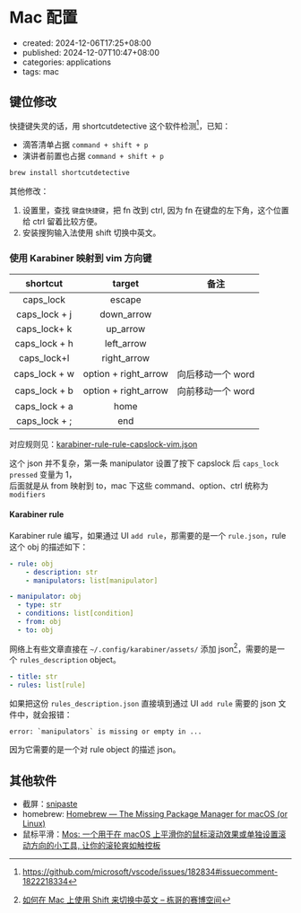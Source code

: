 # Mac 配置

-   created: 2024-12-06T17:25+08:00
-   published: 2024-12-07T10:47+08:00
-   categories: applications
-   tags: mac

## 键位修改

快捷键失灵的话，用 shortcutdetective 这个软件检测[^1]，已知：

-   滴答清单占据 `command + shift + p`
-   演讲者前置也占据 `command + shift + p`

```bash
brew install shortcutdetective
```

其他修改：

1. 设置里，查找 `键盘快捷键`，把 fn 改到 ctrl, 因为 fn 在键盘的左下角，这个位置给 ctrl 留着比较方便。
2. 安装搜狗输入法使用 shift 切换中英文。

### 使用 Karabiner 映射到 vim 方向键

|   shortcut    |        target        |       备注        |
| :-----------: | :------------------: | :---------------: |
|   caps_lock   |        escape        |                   |
| caps_lock + j |      down_arrow      |                   |
| caps_lock+ k  |       up_arrow       |                   |
| caps_lock + h |      left_arrow      |                   |
|  caps_lock+l  |     right_arrow      |                   |
| caps_lock + w | option + right_arrow | 向后移动一个 word |
| caps_lock + b | option + right_arrow | 向前移动一个 word |
| caps_lock + a |         home         |                   |
| caps_lock + ; |         end          |                   |

对应规则见：<a href="./karabiner-rule-capslock-vim.json" target="_blank">karabiner-rule-rule-capslock-vim.json</a>

这个 json 并不复杂，第一条 manipulator 设置了按下 capslock 后 `caps_lock pressed` 变量为 1，  
后面就是从 from 映射到 to，mac 下这些 command、option、ctrl 统称为 `modifiers`

#### Karabiner rule

Karabiner rule 编写，如果通过 UI `add rule`，那需要的是一个 `rule.json`，rule 这个 obj 的描述如下：

```yaml
- rule: obj
    - description: str
    - manipulators: list[manipulator]

- manipulator: obj
  - type: str
  - conditions: list[condition]
  - from: obj
  - to: obj
```

网络上有些文章直接在 `~/.config/karabiner/assets/` 添加 json[^2]，需要的是一个 `rules_description` object。

```yaml
- title: str
- rules: list[rule]
```

如果把这份 `rules_description.json` 直接填到通过 UI `add rule` 需要的 json 文件中，就会报错：

```
error: `manipulators` is missing or empty in ...
```

因为它需要的是一个对 rule object 的描述 json。

## 其他软件

-   截屏：[snipaste](https://www.snipaste.com/)
-   homebrew: [Homebrew — The Missing Package Manager for macOS \(or Linux\)](https://brew.sh/)
-   鼠标平滑：[Mos: 一个用于在 macOS 上平滑你的鼠标滚动效果或单独设置滚动方向的小工具, 让你的滚轮爽如触控板](https://github.com/Caldis/Mos)

[^1]: https://github.com/microsoft/vscode/issues/182834#issuecomment-1822218334
[^2]: [如何在 Mac 上使用 Shift 来切换中英文 – 栋哥的赛博空间](https://liuyandong.com/archives/9740)
